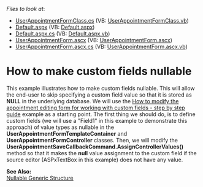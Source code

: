 <!-- default file list -->
*Files to look at*:

* [UserAppointmentFormClass.cs](./CS/WebSite/App_Code/UserAppointmentFormClass.cs) (VB: [UserAppointmentFormClass.vb](./VB/WebSite/App_Code/UserAppointmentFormClass.vb))
* [Default.aspx](./CS/WebSite/Default.aspx) (VB: [Default.aspx](./VB/WebSite/Default.aspx))
* [Default.aspx.cs](./CS/WebSite/Default.aspx.cs) (VB: [Default.aspx.vb](./VB/WebSite/Default.aspx.vb))
* [UserAppointmentForm.ascx](./CS/WebSite/MyForms/UserAppointmentForm.ascx) (VB: [UserAppointmentForm.ascx](./VB/WebSite/MyForms/UserAppointmentForm.ascx))
* [UserAppointmentForm.ascx.cs](./CS/WebSite/MyForms/UserAppointmentForm.ascx.cs) (VB: [UserAppointmentForm.ascx.vb](./VB/WebSite/MyForms/UserAppointmentForm.ascx.vb))
<!-- default file list end -->
# How to make custom fields nullable


<p>This example illustrates how to make custom fields nullable. This will allow the end-user to skip specifying a custom field value so that it is stored as <strong>NULL</strong> in the underlying database. We will use the <a href="https://www.devexpress.com/Support/Center/p/E1074">How to modify the appointment editing form for working with custom fields - step by step guide</a> example as a starting point. The first thing we should do, is to define custom fields (we will use a "Field1" in this example to demonstrate this approach) of value types as nullable in the <strong>UserAppointmentFormTemplateContainer</strong> and <strong>UserAppointmentFormController</strong> classes. Then, we will modify the <strong>UserAppointmentSaveCallbackCommand.</strong><strong>AssignControllerValues() </strong>method so that it makes the <strong>null</strong> value assignment to the custom field if the source editor (ASPxTextBox in this example) does not have any value.</p><p><strong>See </strong><strong>A</strong><strong>lso:</strong><br />
<a href="http://msdn.microsoft.com/en-us/library/b3h38hb0(v=vs.80).aspx"><u>Nullable Generic Structure</u></a></p>

<br/>


